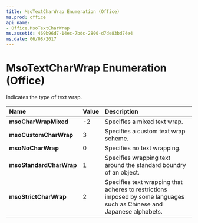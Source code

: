 ```yaml
---
title: MsoTextCharWrap Enumeration (Office)
ms.prod: office
api_name:
- Office.MsoTextCharWrap
ms.assetid: 469b96d7-14ec-7bdc-2800-d7de83bd74e4
ms.date: 06/08/2017
---
```



# MsoTextCharWrap Enumeration (Office)

Indicates the type of text wrap.



|Name|Value|Description|
|:-----|:-----|:-----|
|**msoCharWrapMixed**|-2|Specifies a mixed text wrap.|
|**msoCustomCharWrap**|3|Specifies a custom text wrap scheme.|
|**msoNoCharWrap**|0|Specifies no text wrapping.|
|**msoStandardCharWrap**|1|Specifies wrapping text around the standard boundry of an object.|
|**msoStrictCharWrap**|2|Specifies text wrapping that adheres to restrictions imposed by some languages such as Chinese and Japanese alphabets.|

